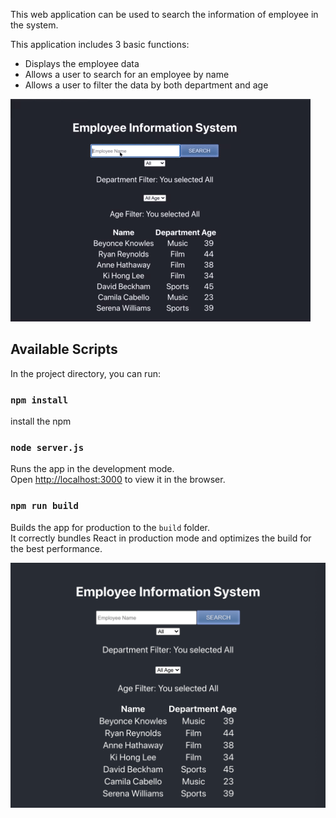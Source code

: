 This web application can be used to search the information of employee in the system.

This application includes 3 basic functions:

+ Displays the employee data
+ Allows a user to search for an employee by name 
+ Allows a user to filter the data by both department and age


![image](http://github.com/ailswan/employee-data-search/raw/master/readme-picture/employee-search-system.gif)




## Available Scripts

In the project directory, you can run:
### `npm install`

install the npm

### `node server.js`

Runs the app in the development mode.\
Open [http://localhost:3000](http://localhost:3000) to view it in the browser.
 

### `npm run build`

Builds the app for production to the `build` folder.\
It correctly bundles React in production mode and optimizes the build for the best performance.
 
![image](http://github.com/ailswan/employee-data-search/raw/master/readme-picture/employee-search-system-mainpage.png)

